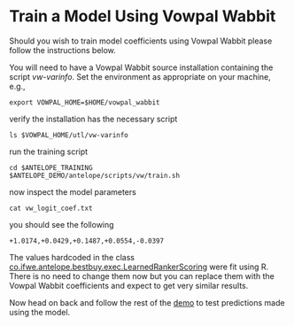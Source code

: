 # Train a Model Using Vowpal Wabbit #

Should you wish to train model coefficients using Vowpal Wabbit please
follow the instructions below.

You will need to have a Vowpal Wabbit source installation containing
the script *vw-varinfo*.  Set the environment as appropriate on your machine, e.g.,

    export VOWPAL_HOME=$HOME/vowpal_wabbit

verify the installation has the necessary script

    ls $VOWPAL_HOME/utl/vw-varinfo

run the training script

    cd $ANTELOPE_TRAINING
    $ANTELOPE_DEMO/antelope/scripts/vw/train.sh

now inspect the model parameters

    cat vw_logit_coef.txt

you should see the following

    +1.0174,+0.0429,+0.1487,+0.0554,-0.0397

The values hardcoded in the class
[co.ifwe.antelope.bestbuy.exec.LearnedRankerScoring](../demo/src/main/scala/co/ifwe/antelope/bestbuy/exec/LearnedRankerScoring.scala)
were fit using R.  There is no need to change them now but you can replace them with the Vowpal Wabbit coefficients and
expect to get very similar results.

Now head on back and follow the rest of the [demo](demo.md) to test predictions made using the model.